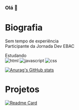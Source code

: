 ### Olá 👋

# Biografia

Sem tempo de experiência<br>
Participante da Jornada Dev EBAC

Estudando <br>
![html](https://img.shields.io/badge/HTML5-E34F26?style=for-the-badge&logo=html5&logoColor=white)
![javascript](https://img.shields.io/badge/JavaScript-323330?style=for-the-badge&logo=javascript&logoColor=F7DF1E)
![css](https://img.shields.io/badge/CSS3-1572B6?style=for-the-badge&logo=css3&logoColor=white)

[![Anurag's GitHub stats](https://github-readme-stats.vercel.app/api?username=imKIROTO)](https://github.com/anuraghazra/github-readme-stats)

# Projetos
[![Readme Card](https://github-readme-stats.vercel.app/api/pin/?username=imKIROTO&repo=imKIROTO.github.io)](https://github.com/anuraghazra/github-readme-stats)


